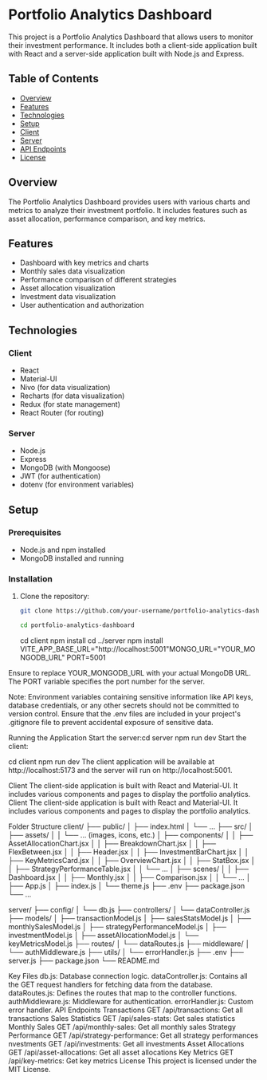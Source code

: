 # Portfolio Analytics Dashboard

This project is a Portfolio Analytics Dashboard that allows users to monitor their investment performance. It includes both a client-side application built with React and a server-side application built with Node.js and Express.

## Table of Contents

- [Overview](#overview)
- [Features](#features)
- [Technologies](#technologies)
- [Setup](#setup)
- [Client](#client)
- [Server](#server)
- [API Endpoints](#api-endpoints)
- [License](#license)

## Overview

The Portfolio Analytics Dashboard provides users with various charts and metrics to analyze their investment portfolio. It includes features such as asset allocation, performance comparison, and key metrics.

## Features

- Dashboard with key metrics and charts
- Monthly sales data visualization
- Performance comparison of different strategies
- Asset allocation visualization
- Investment data visualization
- User authentication and authorization

## Technologies

### Client

- React
- Material-UI
- Nivo (for data visualization)
- Recharts (for data visualization)
- Redux (for state management)
- React Router (for routing)

### Server

- Node.js
- Express
- MongoDB (with Mongoose)
- JWT (for authentication)
- dotenv (for environment variables)

## Setup

### Prerequisites

- Node.js and npm installed
- MongoDB installed and running

### Installation

1. Clone the repository:

   ```sh
   git clone https://github.com/your-username/portfolio-analytics-dashboard.git

   cd portfolio-analytics-dashboard
   ```

   cd client
   npm install
   cd ../server
   npm install
   VITE_APP_BASE_URL="http://localhost:5001"MONGO_URL="YOUR_MONGODB_URL"
   PORT=5001

Ensure to replace YOUR_MONGODB_URL with your actual MongoDB URL. The PORT variable specifies the port number for the server.

Note: Environment variables containing sensitive information like API keys, database credentials, or any other secrets should not be committed to version control. Ensure that the .env files are included in your project's .gitignore file to prevent accidental exposure of sensitive data.

Running the Application
Start the server:cd server
npm run dev
Start the client:

cd client
npm run dev
The client application will be available at http://localhost:5173 and the server will run on http://localhost:5001.

Client
The client-side application is built with React and Material-UI. It includes various components and pages to display the portfolio analytics.
Client
The client-side application is built with React and Material-UI. It includes various components and pages to display the portfolio analytics.

Folder Structure
client/
├── public/
│ ├── index.html
│ └── ...
├── src/
│ ├── assets/
│ │ └── ... (images, icons, etc.)
│ ├── components/
│ │ ├── AssetAllocationChart.jsx
│ │ ├── BreakdownChart.jsx
│ │ ├── FlexBetween.jsx
│ │ ├── Header.jsx
│ │ ├── InvestmentBarChart.jsx
│ │ ├── KeyMetricsCard.jsx
│ │ ├── OverviewChart.jsx
│ │ ├── StatBox.jsx
│ │ ├── StrategyPerformanceTable.jsx
│ │ └── ...
│ ├── scenes/
│ │ ├── Dashboard.jsx
│ │ ├── Monthly.jsx
│ │ ├── Comparison.jsx
│ │ └── ...
│ ├── App.js
│ ├── index.js
│ └── theme.js
├── .env
├── package.json
└── ...

server/
├── config/
│ └── db.js
├── controllers/
│ └── dataController.js
├── models/
│ ├── transactionModel.js
│ ├── salesStatsModel.js
│ ├── monthlySalesModel.js
│ ├── strategyPerformanceModel.js
│ ├── investmentModel.js
│ ├── assetAllocationModel.js
│ └── keyMetricsModel.js
├── routes/
│ └── dataRoutes.js
├── middleware/
│ └── authMiddleware.js
├── utils/
│ └── errorHandler.js
├── .env
├── server.js
├── package.json
└── README.md

Key Files
db.js: Database connection logic.
dataController.js: Contains all the GET request handlers for fetching data from the database.
dataRoutes.js: Defines the routes that map to the controller functions.
authMiddleware.js: Middleware for authentication.
errorHandler.js: Custom error handler.
API Endpoints
Transactions
GET /api/transactions: Get all transactions
Sales Statistics
GET /api/sales-stats: Get sales statistics
Monthly Sales
GET /api/monthly-sales: Get all monthly sales
Strategy Performance
GET /api/strategy-performance: Get all strategy performances
nvestments
GET /api/investments: Get all investments
Asset Allocations
GET /api/asset-allocations: Get all asset allocations
Key Metrics
GET /api/key-metrics: Get key metrics
License
This project is licensed under the MIT License.
